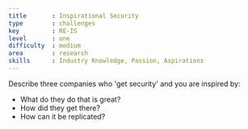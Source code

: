```yaml
---
title       : Inspirational Security
type        : challenges
key         : RE-IS
level       : one
difficulty  : medium
area        : research
skills      : Industry Knowledge, Passion, Aspirations
---
```

Describe three companies who 'get security' and you are inspired by:

- What do they do that is great?
- How did they get there?
- How can it be replicated?
